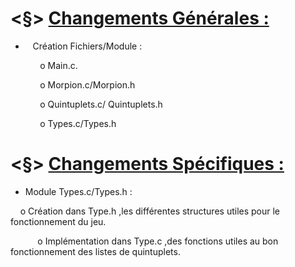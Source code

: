 # <§> **<u>Changements Générales :</u>**

-    Création Fichiers/Module :

            o Main.c.

            o Morpion.c/Morpion.h

            o Quintuplets.c/ Quintuplets.h

            o Types.c/Types.h



# <§> **<u>Changements Spécifiques :</u>**



-   Module Types.c/Types.h :
  
           o Création dans Type.h ,les différentes structures utiles pour le fonctionnement du jeu.

           o Implémentation dans Type.c ,des fonctions utiles au bon fonctionnement des listes de quintuplets.
